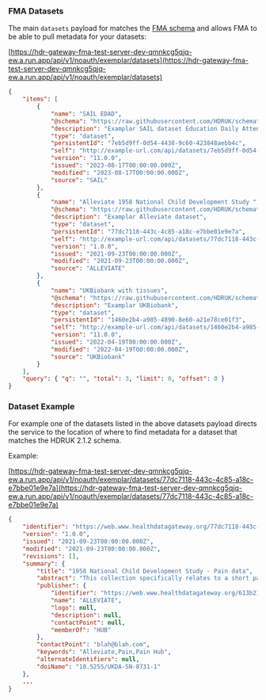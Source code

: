 ### FMA Datasets

The main `datasets` payload for matches the [FMA schema](https://github.com/HDRUK/schemata-2/blob/master/hdr_schemata/models/FMA/fma.schema.json) and allows FMA to be able to pull metadata for your datasets:

[https://hdr-gateway-fma-test-server-dev-qmnkcg5qjq-ew.a.run.app/api/v1/noauth/exemplar/datasets](https://hdr-gateway-fma-test-server-dev-qmnkcg5qjq-ew.a.run.app/api/v1/noauth/exemplar/datasets)

```json
{
    "items": [
        {
            "name": "SAIL EDAD",
            "@schema": "https://raw.githubusercontent.com/HDRUK/schemata-2/master/hdr_schemata/models/HDRUK/2.1.2/schema.json",
            "description": "Examplar SAIL dataset Education Daily Attendance Dataset (EDAD)",
            "type": "dataset",
            "persistentId": "7eb5d9ff-0d54-4438-9c60-423848aebb4c",
            "self": "http://example-url.com/api/datasets/7eb5d9ff-0d54-4438-9c60-423848aebb4c",
            "version": "11.0.0",
            "issued": "2023-08-17T00:00:00.000Z",
            "modified": "2023-08-17T00:00:00.000Z",
            "source": "SAIL"
        },
        {
            "name": "Alleviate 1958 National Child Development Study ",
            "@schema": "https://raw.githubusercontent.com/HDRUK/schemata-2/master/hdr_schemata/models/HDRUK/2.1.2/schema.json",
            "description": "Examplar Alleviate dataset",
            "type": "dataset",
            "persistentId": "77dc7118-443c-4c85-a18c-e7bbe01e9e7a",
            "self": "http://example-url.com/api/datasets/77dc7118-443c-4c85-a18c-e7bbe01e9e7a",
            "version": "1.0.0",
            "issued": "2021-09-23T00:00:00.000Z",
            "modified": "2021-09-23T00:00:00.000Z",
            "source": "ALLEVIATE"
        },
        {
            "name": "UKBiobank with tissues",
            "@schema": "https://raw.githubusercontent.com/HDRUK/schemata-2/master/hdr_schemata/models/HDRUK/2.1.2/schema.json",
            "description": "Examplar UKBiobank",
            "type": "dataset",
            "persistentId": "1460e2b4-a985-4890-8e60-a21e78ce01f3",
            "self": "http://example-url.com/api/datasets/1460e2b4-a985-4890-8e60-a21e78ce01f3",
            "version": "11.0.0",
            "issued": "2022-04-19T00:00:00.000Z",
            "modified": "2022-04-19T00:00:00.000Z",
            "source": "UKBiobank"
        }
    ],
    "query": { "q": "", "total": 3, "limit": 0, "offset": 0 }
}
```

### Dataset Example

For example one of the datasets listed in the above datasets payload directs the service to the location of where to find metadata for a dataset that matches the HDRUK 2.1.2 schema.

Example:

[https://hdr-gateway-fma-test-server-dev-qmnkcg5qjq-ew.a.run.app/api/v1/noauth/exemplar/datasets/77dc7118-443c-4c85-a18c-e7bbe01e9e7a](https://hdr-gateway-fma-test-server-dev-qmnkcg5qjq-ew.a.run.app/api/v1/noauth/exemplar/datasets/77dc7118-443c-4c85-a18c-e7bbe01e9e7a)

```json
{
    "identifier": "https://web.www.healthdatagateway.org/77dc7118-443c-4c85-a18c-e7bbe01e9e7a",
    "version": "1.0.0",
    "issued": "2021-09-23T00:00:00.000Z",
    "modified": "2021-09-23T00:00:00.000Z",
    "revisions": [],
    "summary": {
        "title": "1958 National Child Development Study - Pain data",
        "abstract": "This collection specifically relates to a short pain survey (self-completion booklet) completed by NCDS participants in 2002-3.",
        "publisher": {
            "identifier": "https://web.www.healthdatagateway.org/613b2174b8b58d157f531e7a",
            "name": "ALLEVIATE",
            "logo": null,
            "description": null,
            "contactPoint": null,
            "memberOf": "HUB"
        },
        "contactPoint": "blah@blah.com",
        "keywords": "Alleviate,Pain,Pain Hub",
        "alternateIdentifiers": null,
        "doiName": "10.5255/UKDA-SN-8731-1"
    },
    ...
}
```
